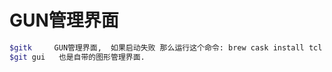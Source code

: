 # GUN管理界面

```bash
$gitk     GUN管理界面,  如果启动失败 那么运行这个命令: brew cask install tcl
$git gui   也是自带的图形管理界面.
```

